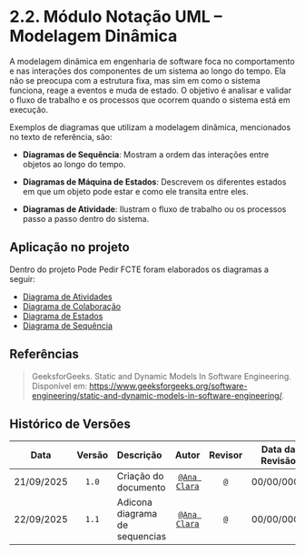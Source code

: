 # 2.2. Módulo Notação UML – Modelagem Dinâmica

A modelagem dinâmica em engenharia de software foca no comportamento e nas interações dos componentes de um sistema ao longo do tempo. Ela não se preocupa com a estrutura fixa, mas sim em como o sistema funciona, reage a eventos e muda de estado. O objetivo é analisar e validar o fluxo de trabalho e os processos que ocorrem quando o sistema está em execução.

Exemplos de diagramas que utilizam a modelagem dinâmica, mencionados no texto de referência, são:

- **Diagramas de Sequência**: Mostram a ordem das interações entre objetos ao longo do tempo.

- **Diagramas de Máquina de Estados**: Descrevem os diferentes estados em que um objeto pode estar e como ele transita entre eles.

- **Diagramas de Atividade**: Ilustram o fluxo de trabalho ou os processos passo a passo dentro do sistema.

## Aplicação no projeto

Dentro do projeto Pode Pedir FCTE foram elaborados os diagramas a seguir:

- [Diagrama de Atividades](https://unbarqdsw2025-2-turma01.github.io/2025.2-T01-G7_PodePedirFCTE_Entrega_02/#/Modelagem/ModelagemDinamica/DiagramaDeAtividades)
- [Diagrama de Colaboração](https://unbarqdsw2025-2-turma01.github.io/2025.2-T01-G7_PodePedirFCTE_Entrega_02/#/Modelagem/ModelagemDinamica/DiagramaDeColaboracao)
- [Diagrama de Estados](https://unbarqdsw2025-2-turma01.github.io/2025.2-T01-G7_PodePedirFCTE_Entrega_02/#/Modelagem/ModelagemDinamica/DiagramaDeEstados)
- [Diagrama de Sequência](https://unbarqdsw2025-2-turma01.github.io/2025.2-T01-G7_PodePedirFCTE_Entrega_02/#/Modelagem/ModelagemDinamica/DiagramaDeSequencia)

## Referências

> GeeksforGeeks. Static and Dynamic Models In Software Engineering. Disponível em: https://www.geeksforgeeks.org/software-engineering/static-and-dynamic-models-in-software-engineering/.

## Histórico de Versões

| **Data**       | **Versão** | **Descrição**                         | **Autor**                                      | **Revisor**                                      | **Data da Revisão** |
| :--------: | :----: | :-------------------------------- | :----------------------------------------: | :----------------------------------------: | :-------------: |
| 21/09/2025 |  `1.0`   | Criação do documento | [`@Ana Clara`](https://github.com/anabborges) | [`@`](https://github.com/) |   00/00/0000    |
| 22/09/2025 |  `1.1`   | Adicona diagrama de sequencias | [`@Ana Clara`](https://github.com/anabborges) | [`@`](https://github.com/) |   00/00/0000    |